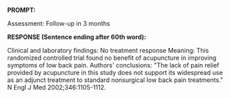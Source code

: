 **PROMPT:**

Assessment: Follow-up in 3 months

**RESPONSE (Sentence ending after 60th word):**

Clinical and laboratory findings: No treatment response  Meaning: This randomized controlled trial found no benefit of acupuncture in improving symptoms of low back pain. Authors' conclusions: "The lack of pain relief provided by acupuncture in this study does not support its widespread use as an adjunct treatment to standard nonsurgical low back pain treatments."  N Engl J Med 2002;346:1105-1112. 